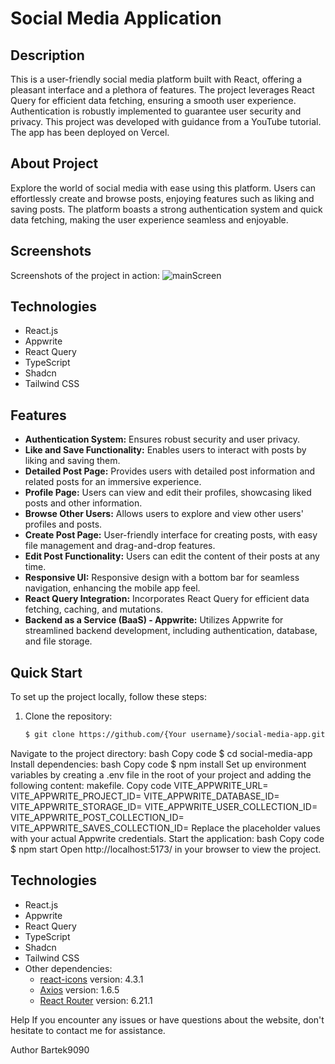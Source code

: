 # Social Media Application

## Description
This is a user-friendly social media platform built with React, offering a pleasant interface and a plethora of features. The project leverages React Query for efficient data fetching, ensuring a smooth user experience. Authentication is robustly implemented to guarantee user security and privacy. This project was developed with guidance from a YouTube tutorial. The app has been deployed on Vercel.

## About Project
Explore the world of social media with ease using this platform. Users can effortlessly create and browse posts, enjoying features such as liking and saving posts. The platform boasts a strong authentication system and quick data fetching, making the user experience seamless and enjoyable.

## Screenshots
Screenshots of the project in action:
![mainScreen](https://github.com/Bartek9090/vibe-connection-hub-react/assets/80546803/d37bec4f-4921-4059-aea7-fd560570241b)

## Technologies
- React.js
- Appwrite
- React Query
- TypeScript
- Shadcn
- Tailwind CSS

## Features
- **Authentication System:** Ensures robust security and user privacy.
- **Like and Save Functionality:** Enables users to interact with posts by liking and saving them.
- **Detailed Post Page:** Provides users with detailed post information and related posts for an immersive experience.
- **Profile Page:** Users can view and edit their profiles, showcasing liked posts and other information.
- **Browse Other Users:** Allows users to explore and view other users' profiles and posts.
- **Create Post Page:** User-friendly interface for creating posts, with easy file management and drag-and-drop features.
- **Edit Post Functionality:** Users can edit the content of their posts at any time.
- **Responsive UI:** Responsive design with a bottom bar for seamless navigation, enhancing the mobile app feel.
- **React Query Integration:** Incorporates React Query for efficient data fetching, caching, and mutations.
- **Backend as a Service (BaaS) - Appwrite:** Utilizes Appwrite for streamlined backend development, including authentication, database, and file storage.

## Quick Start
To set up the project locally, follow these steps:
1. Clone the repository:
   ```bash
   $ git clone https://github.com/{Your username}/social-media-app.git
Navigate to the project directory:
bash
Copy code
$ cd social-media-app
Install dependencies:
bash
Copy code
$ npm install
Set up environment variables by creating a .env file in the root of your project and adding the following content:
makefile. 
Copy code
VITE_APPWRITE_URL=
VITE_APPWRITE_PROJECT_ID=
VITE_APPWRITE_DATABASE_ID=
VITE_APPWRITE_STORAGE_ID=
VITE_APPWRITE_USER_COLLECTION_ID=
VITE_APPWRITE_POST_COLLECTION_ID=
VITE_APPWRITE_SAVES_COLLECTION_ID=
Replace the placeholder values with your actual Appwrite credentials.
Start the application:
bash
Copy code
$ npm start
Open http://localhost:5173/ in your browser to view the project.
## Technologies
- React.js
- Appwrite
- React Query
- TypeScript
- Shadcn
- Tailwind CSS
- Other dependencies:
  - [react-icons](https://react-icons.github.io/react-icons/) version: 4.3.1
  - [Axios](https://axios-http.com/) version: 1.6.5
  - [React Router](https://reactrouter.com/) version: 6.21.1


Help
If you encounter any issues or have questions about the website, don't hesitate to contact me for assistance.

Author
Bartek9090
